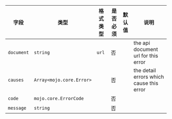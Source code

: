| 字段 | 类型 | 格式类型 | 是否必须 | 默认值 | 说明 |
|---|---|---|---|---|---|
| `document` | `string` | `url` | 否 |  | the api document url for this error |
| `causes` | `Array<mojo.core.Error>` |  | 否 |  | the detail errors which cause this error |
| `code` | `mojo.core.ErrorCode` |  | 否 |  |  |
| `message` | `string` |  | 否 |  |  |
